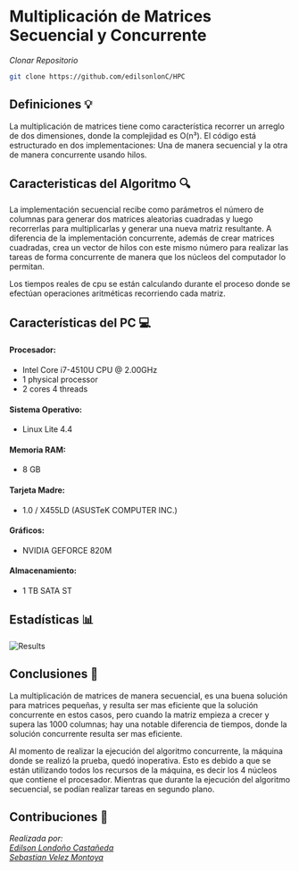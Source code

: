 # Multiplicación de Matrices Secuencial y Concurrente 

*Clonar Repositorio*

```bash
git clone https://github.com/edilsonlonC/HPC
```

## Definiciones :bulb:
La multiplicación de matrices tiene como característica recorrer un arreglo de dos dimensiones, donde la complejidad es O(n³). El código está estructurado en dos implementaciones: Una de manera secuencial y la otra de manera concurrente usando hilos. 

## Caracteristicas del Algoritmo :mag:

La implementación secuencial recibe como parámetros el número de columnas para generar dos matrices aleatorias cuadradas y luego recorrerlas para multiplicarlas y generar una nueva matriz resultante. A diferencia de la implementación concurrente, además de crear matrices cuadradas, crea un vector de hilos con este mismo número para realizar las tareas de forma concurrente de manera que los núcleos del computador lo permitan. 

Los tiempos reales de cpu se están calculando durante el proceso donde se efectúan operaciones aritméticas recorriendo cada matriz.

## Características del PC :computer:

#### Procesador: 
* Intel Core i7-4510U CPU @ 2.00GHz 
* 1 physical processor 
* 2 cores 4 threads

#### Sistema Operativo:
* Linux Lite 4.4

#### Memoria RAM:
* 8 GB

#### Tarjeta Madre:
* 1.0 / X455LD (ASUSTeK COMPUTER INC.)

#### Gráficos:
* NVIDIA GEFORCE 820M

#### Almacenamiento:
* 1 TB SATA ST


## Estadísticas :bar_chart:

![Results](https://raw.githubusercontent.com/edilsonlonC/HPC/master/matrix-mult/assets/results_algorithm.png) 

## Conclusiones :blue_book:

La multiplicación de matrices de manera secuencial, es una buena solución para matrices pequeñas, y resulta ser mas eficiente que la solución concurrente en estos casos, pero cuando la matriz empieza a crecer y supera las 1000 columnas; hay una notable diferencia de tiempos, donde la solución concurrente resulta ser mas eficiente.

Al momento de realizar la ejecución del algoritmo concurrente, la máquina donde se realizó la prueba, quedó inoperativa. Esto es debido a que se están utilizando todos los recursos de la máquina, es decir los 4 núcleos que contiene el procesador. Mientras que durante la ejecución del algoritmo secuencial, se podían realizar tareas en segundo plano.


## Contribuciones :busts_in_silhouette:

*Realizada por:* \
*[Edilson Londoño Castañeda](https://github.com/edilsonlonC)* \
*[Sebastian Velez Montoya](https://github.com/sebasttianvelez)*
